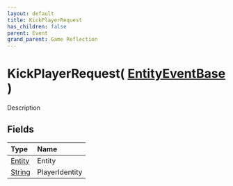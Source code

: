 ```yaml
---
layout: default
title: KickPlayerRequest
has_children: false
parent: Event
grand_parent: Game Reflection
---
```

# KickPlayerRequest( [ EntityEventBase ](/riftbreaker-wiki/docs/game-reflection/events/entity_event_base/) )
Description 

## Fields

| Type | Name |
|:----------|:--------------|
| [Entity](/riftbreaker-wiki/docs/game-reflection/classes/entity/) | Entity |
| [String](/riftbreaker-wiki/docs/game-reflection/components/string/) | PlayerIdentity |

